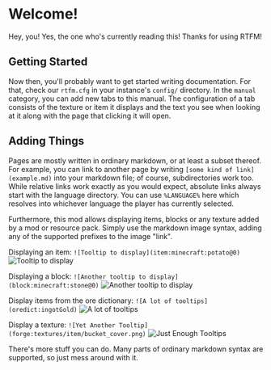 # Welcome!

Hey, you! Yes, the one who's currently reading this! Thanks for using RTFM!

## Getting Started

Now then, you'll probably want to get started writing documentation. For that, check our `rtfm.cfg` in your instance's `config/` directory. In the `manual` category, you can add new tabs to this manual. The configuration of a tab consists of the texture or item it displays and the text you see when looking at it along with the page that clicking it will open.

## Adding Things

Pages are mostly written in ordinary markdown, or at least a subset thereof. For example, you can link to another page by writing `[some kind of link](example.md)` into your markdown file; of course, subdirectories work too. While relative links work exactly as you would expect, absolute links always start with the language directory. You can use `%LANGUAGE%` here which resolves into whichever language the player has currently selected.

Furthermore, this mod allows displaying items, blocks or any texture added by a mod or resource pack. Simply use the markdown image syntax, adding any of the supported prefixes to the image "link".

Displaying an item: `![Tooltip to display](item:minecraft:potato@0)`
![Tooltip to display](item:minecraft:potato@0)

Displaying a block: `![Another tooltip to display](block:minecraft:stone@0)`
![Another tooltip to display](block:minecraft:stone@0)

Display items from the ore dictionary: `![A lot of tooltips](oredict:ingotGold)`
![A lot of tooltips](oredict:ingotGold)

Display a texture: `![Yet Another Tooltip](forge:textures/item/bucket_cover.png)`
![Just Enough Tooltips](forge:textures/items/bucket_cover.png)

There's more stuff you can do. Many parts of ordinary markdown syntax are supported, so just mess around with it.
